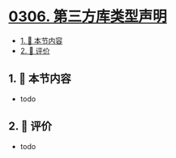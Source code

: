 # [0306. 第三方库类型声明](https://github.com/tnotesjs/TNotes.react/tree/main/notes/0306.%20%E7%AC%AC%E4%B8%89%E6%96%B9%E5%BA%93%E7%B1%BB%E5%9E%8B%E5%A3%B0%E6%98%8E)

<!-- region:toc -->

- [1. 🎯 本节内容](#1--本节内容)
- [2. 🫧 评价](#2--评价)

<!-- endregion:toc -->

## 1. 🎯 本节内容

- todo

## 2. 🫧 评价

- todo
